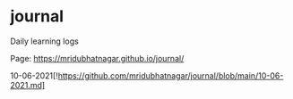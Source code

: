 # journal
Daily learning logs

Page: https://mridubhatnagar.github.io/journal/

10-06-2021[!https://github.com/mridubhatnagar/journal/blob/main/10-06-2021.md]
